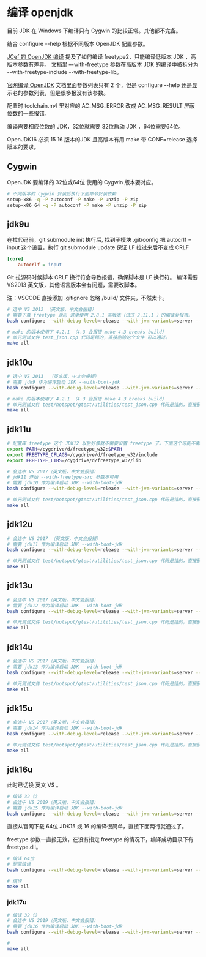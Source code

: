 # 编译 openjdk

目前 JDK 在 Windows 下编译只有 Cygwin 的比较正常。其他都不完备。

结合 configure --help 根据不同版本 OpenJDK 配置参数。

[JCef 的 OpenJDK 编译](https://bitbucket.org/chromiumembedded/java-cef/wiki/BuildingOpenJDK.md) 提及了如何编译 freetype2，只能编译低版本 JDK ，高版本参数有差异。 文档里 –-with-freetype 参数在高版本 JDK 的编译中被拆分为  --with-freetype-include --with-freetype-lib。

[官网编译 OpenJDK](http://openjdk.java.net/guide/#building-the-jdk) 文档里面参数列表只有 2 个，但是 configure --help 还是显示老的参数列表，但是很多报没有该参数。

配置时 toolchain.m4 里对应的 AC_MSG_ERROR 改成 AC_MSG_RESULT 屏蔽位数的一些报错。

编译需要相应位数的 JDK，32位就需要 32位启动 JDK ，64位需要64位。

OpenJDK16 必须 15 16 版本的JDK 且高版本有用 make 带 CONF=release 选择版本的要求。

## Cygwin

OpenJDK 要编译的 32位或64位 使用的 Cygwin 版本要对应。

```bash
# 不同版本的 cygwin 安装后执行下面命令安装依赖
setup-x86 -q -P autoconf -P make -P unzip -P zip
setup-x86_64 -q -P autoconf -P make -P unzip -P zip
```

## jdk9u

在拉代码前，git submodule init 执行后, 找到子模块 .git/config 把 autocrlf = input 这个设置，执行 git submodule update 保证 LF 拉过来后不变成 CRLF 

```ini
[core]
    autocrlf = input
```

Git 拉源码时候脚本 CRLF 换行符会导致报错，确保脚本是 LF 换行符。
编译需要 VS2013 英文版，其他语言版本会有问题，需要改脚本。

注：VSCODE 直接添加 .gitignore 忽略 /build/ 文件夹，不然太卡。

```bash
# 选中 VS 2013 （英文版，中文会报错）
# 需要下载 freetype 源码 这里使用 2.8.1 高版本（试过 2.11.1 ）的编译会报错。
bash configure --with-debug-level=release --with-jvm-variants=server --with-freetype-src=/cygdrive/g/freetype-2.8.1 --with-boot-jdk=/cygdrive/d/java/jdk1.8.0_311 --with-target-bits=32 --disable-warnings-as-errors
```

```bash
# make 的版本使用了 4.2.1 （4.3 会报错 make 4.3 breaks build）
# 单元测试文件 test_json.cpp 代码是错的，直接删除这个文件 可以通过。
make all
```

## jdk10u

```bash
# 选中 VS 2013  （英文版，中文会报错）
# 需要 jdk9 作为编译启动 JDK --with-boot-jdk
bash configure --with-debug-level=release --with-jvm-variants=server --with-freetype-src=/cygdrive/g/freetype-2.8.1 --with-boot-jdk=/cygdrive/d/java/jdk9w32 --with-target-bits=32 --disable-warnings-as-errors

# make 的版本使用了 4.2.1 （4.3 会报错 make 4.3 breaks build）
# 单元测试文件 test/hotspot/gtest/utilities/test_json.cpp 代码是错的，直接删除这个文件 可以通过。
make all
```

## jdk11u

```bash
# 配置库 freetype 这个 JDK12 以后好像就不需要设置 freetype 了。下面这个可能不需要。
export PATH=/cygdrive/d/freetype_w32:$PATH
export FREETYPE_CFLAGS=/cygdrive/d/freetype_w32/include
export FREETYPE_LIBS=/cygdrive/d/freetype_w32/lib

# 会选中 VS 2017（英文版，中文会报错）
# jdk11 开始 --with-freetype-src 参数不可用
# 需要 jdk10 作为编译启动 JDK --with-boot-jdk
bash configure --with-debug-level=release --with-jvm-variants=server --with-boot-jdk=/cygdrive/d/java/jdk10w32 --with-target-bits=32 --disable-warnings-as-errors

# 单元测试文件 test/hotspot/gtest/utilities/test_json.cpp 代码是错的，直接删除这个文件 可以通过。
make all
```

## jdk12u

```bash
# 会选中 VS 2017 （英文版，中文会报错）
# 需要 jdk11 作为编译启动 JDK --with-boot-jdk
bash configure --with-debug-level=release --with-jvm-variants=server --with-boot-jdk=/cygdrive/d/java/jdk11w32 --with-target-bits=32 --disable-warnings-as-errors

# 单元测试文件 test/hotspot/gtest/utilities/test_json.cpp 代码是错的，直接删除这个文件 可以通过。
make all
```

## jdk13u

```bash
# 会选中 VS 2017（英文版，中文会报错）
# 需要 jdk12 作为编译启动 JDK --with-boot-jdk
bash configure --with-debug-level=release --with-jvm-variants=server --with-boot-jdk=/cygdrive/d/java/jdk12w32 --with-target-bits=32 --disable-warnings-as-errors

# 单元测试文件 test/hotspot/gtest/utilities/test_json.cpp 代码是错的，直接删除这个文件 可以通过。
make all
```

## jdk14u

```bash
# 会选中 VS 2017（英文版，中文会报错）
# 需要 jdk13 作为编译启动 JDK --with-boot-jdk
bash configure --with-debug-level=release --with-jvm-variants=server --with-boot-jdk=/cygdrive/d/java/jdk13w32 --with-target-bits=32 --disable-warnings-as-errors

# 单元测试文件 test/hotspot/gtest/utilities/test_json.cpp 代码是错的，直接删除这个文件 可以通过。
make all
```

## jdk15u

```bash
# 会选中 VS 2017（英文版，中文会报错）
# 需要 jdk14 作为编译启动 JDK --with-boot-jdk
bash configure --with-debug-level=release --with-jvm-variants=server --with-boot-jdk=/cygdrive/d/java/jdk14w32 --with-target-bits=32 --disable-warnings-as-errors

# 单元测试文件 test/hotspot/gtest/utilities/test_json.cpp 代码是错的，直接删除这个文件 可以通过。
make all
```

## jdk16u
此时已切换 英文 VS 。

```bash
# 编译 32 位
# 会选中 VS 2019（英文版，中文会报错）
# 需要 jdk15 作为编译启动 JDK --with-boot-jdk
bash configure --with-debug-level=release --with-jvm-variants=server --with-boot-jdk=/cygdrive/d/java/jdk15w32 --with-target-bits=32 --disable-warnings-as-errors
```

直接从官网下载 64位 JDK15 或 16 的编译很简单，直接下面两行就通过了。

freetype 参数一直报无效，在没有指定 freetype 的情况下，编译成功目录下有 freetype.dll。

```bash
# 编译 64位
# 配置编译
bash configure --with-debug-level=release --with-jvm-variants=server --with-boot-jdk=/cygdrive/d/java/jdk-16.0.1 --disable-warnings-as-errors

# 编译
make all
```

### jdk17u

```bash
# 编译 32 位
# 会选中 VS 2019（英文版，中文会报错）
# 需要 jdk16 作为编译启动 JDK --with-boot-jdk
bash configure --with-debug-level=release --with-jvm-variants=server --with-boot-jdk=/cygdrive/d/java/jdk16w32 --with-target-bits=32 --disable-warnings-as-errors

# 
make all
```
